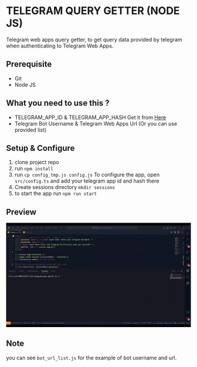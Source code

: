 # TELEGRAM QUERY GETTER (NODE JS)

Telegram web apps query getter, to get query data provided by telegram when authenticating to Telegram Web Apps.

## Prerequisite

- Git
- Node JS

## What you need to use this ?

- TELEGRAM_APP_ID & TELEGRAM_APP_HASH Get it from [Here](https://my.telegram.org/auth?to=apps)
- Telegram Bot Username & Telegram Web Apps Url (Or you can use provided list)

## Setup & Configure

1. clone project repo
2. run `npm install`
3. run `cp config_tmp.js config.js`
   To configure the app, open `src/config.ts` and add your telegram app id and hash there
4. Create sessions directory ```mkdir sessions```
5. to start the app run `npm run start`

## Preview
![](Preview.gif)

## Note

you can see `bot_url_list.js` for the example of bot username and url.
